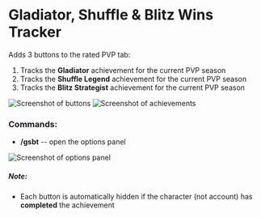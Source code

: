# Gladiator, Shuffle & Blitz Wins Tracker

Adds 3 buttons to the rated PVP tab:

1. Tracks the **Gladiator** achievement for the current PVP season
2. Tracks the **Shuffle Legend** achievement for the current PVP season
3. Tracks the **Blitz Strategist** achievement for the current PVP season

![Screenshot of buttons](https://imgur.com/LDQYW0V.png)
![Screenshot of achievements](https://imgur.com/9yPlcMJ.png)

### Commands:

- **/gsbt** -- open the options panel

![Screenshot of options panel](https://imgur.com/0AVi3IY.png)

##### Note:

- Each button is automatically hidden if the character (not account) has **completed** the achievement
